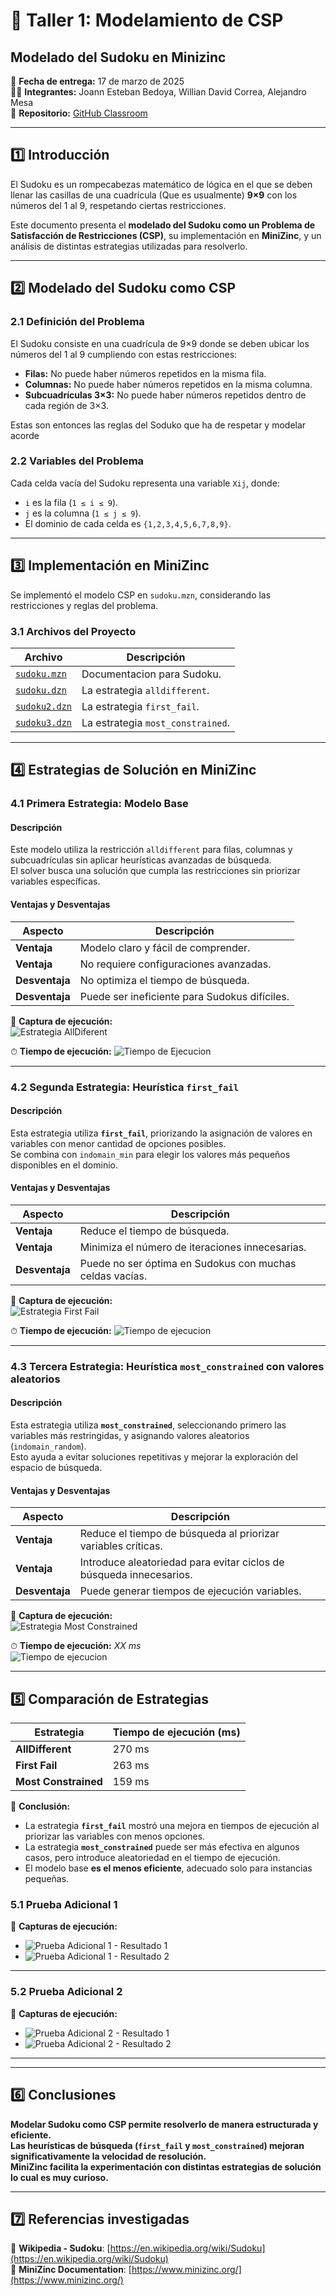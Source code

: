 # 📌 Taller 1: Modelamiento de CSP

## **Modelado del Sudoku en Minizinc**

📅 **Fecha de entrega:** 17 de marzo de 2025  
👨‍💻 **Integrantes:** Joann Esteban Bedoya, Willian David Correa, Alejandro Mesa  
📂 **Repositorio:** [GitHub Classroom](https://classroom.github.com/a/agiyKqJx)

---

## 1️⃣ **Introducción**

El Sudoku es un rompecabezas matemático de lógica en el que se deben llenar las casillas de una cuadrícula (Que es usualmente) **9×9** con los números del 1 al 9, respetando ciertas restricciones.

Este documento presenta el **modelado del Sudoku como un Problema de Satisfacción de Restricciones (CSP)**, su implementación en **MiniZinc**, y un análisis de distintas estrategias utilizadas para resolverlo.

---

## 2️⃣ **Modelado del Sudoku como CSP**

### **2.1 Definición del Problema**

El Sudoku consiste en una cuadrícula de 9×9 donde se deben ubicar los números del 1 al 9 cumpliendo con estas restricciones:

- **Filas:** No puede haber números repetidos en la misma fila.
- **Columnas:** No puede haber números repetidos en la misma columna.
- **Subcuadrículas 3×3:** No puede haber números repetidos dentro de cada región de 3×3.

Estas son entonces las reglas del Soduko que ha de respetar y modelar acorde

### **2.2 Variables del Problema**

Cada celda vacía del Sudoku representa una variable `Xij`, donde:

- `i` es la fila (`1 ≤ i ≤ 9`).
- `j` es la columna (`1 ≤ j ≤ 9`).
- El dominio de cada celda es `{1,2,3,4,5,6,7,8,9}`.

---

## 3️⃣ **Implementación en MiniZinc**

Se implementó el modelo CSP en `sudoku.mzn`, considerando las restricciones y reglas del problema.

### **3.1 Archivos del Proyecto**

| **Archivo**                          | **Descripción**                   |
| ------------------------------------ | --------------------------------- |
| [`sudoku.mzn`](../docs/Sudoku.md)    | Documentacion para Sudoku.        |
| [`sudoku.dzn`](../docs/sudoku.mzn)   | La estrategia `alldifferent`.     |
| [`sudoku2.dzn`](../docs/sudoku2.dzn) | La estrategia `first_fail`.       |
| [`sudoku3.dzn`](../docs/sudoku3.dzn) | La estrategia `most_constrained`. |

---

## 4️⃣ **Estrategias de Solución en MiniZinc**

### **4.1 Primera Estrategia: Modelo Base**

#### **Descripción**

Este modelo utiliza la restricción `alldifferent` para filas, columnas y subcuadrículas sin aplicar heurísticas avanzadas de búsqueda.  
El solver busca una solución que cumpla las restricciones sin priorizar variables específicas.

#### **Ventajas y Desventajas**

| **Aspecto**    | **Descripción**                               |
| -------------- | --------------------------------------------- |
| **Ventaja**    | Modelo claro y fácil de comprender.           |
| **Ventaja**    | No requiere configuraciones avanzadas.        |
| **Desventaja** | No optimiza el tiempo de búsqueda.            |
| **Desventaja** | Puede ser ineficiente para Sudokus difíciles. |

📂 **Captura de ejecución:**  
![Estrategia AllDiferent](./ImagenesDocumentacion/Sudoku01.png)

⏱ **Tiempo de ejecución:**
![Tiempo de Ejecucion](./ImagenesDocumentacion/Sudoku01ms.png)

---

### **4.2 Segunda Estrategia: Heurística `first_fail`**

#### **Descripción**

Esta estrategia utiliza **`first_fail`**, priorizando la asignación de valores en variables con menor cantidad de opciones posibles.  
Se combina con `indomain_min` para elegir los valores más pequeños disponibles en el dominio.

#### **Ventajas y Desventajas**

| **Aspecto**    | **Descripción**                                          |
| -------------- | -------------------------------------------------------- |
| **Ventaja**    | Reduce el tiempo de búsqueda.                            |
| **Ventaja**    | Minimiza el número de iteraciones innecesarias.          |
| **Desventaja** | Puede no ser óptima en Sudokus con muchas celdas vacías. |

📂 **Captura de ejecución:**  
![Estrategia First Fail](./ImagenesDocumentacion/Sudoku02.png)

⏱ **Tiempo de ejecución:**
![Tiempo de ejecucion](./ImagenesDocumentacion/Sudoku02ms.png)

---

### **4.3 Tercera Estrategia: Heurística `most_constrained` con valores aleatorios**

#### **Descripción**

Esta estrategia utiliza **`most_constrained`**, seleccionando primero las variables más restringidas, y asignando valores aleatorios (`indomain_random`).  
Esto ayuda a evitar soluciones repetitivas y mejorar la exploración del espacio de búsqueda.

#### **Ventajas y Desventajas**

| **Aspecto**    | **Descripción**                                                     |
| -------------- | ------------------------------------------------------------------- |
| **Ventaja**    | Reduce el tiempo de búsqueda al priorizar variables críticas.       |
| **Ventaja**    | Introduce aleatoriedad para evitar ciclos de búsqueda innecesarios. |
| **Desventaja** | Puede generar tiempos de ejecución variables.                       |

📂 **Captura de ejecución:**  
![Estrategia Most Constrained](./ImagenesDocumentacion/Sudoku03.png)

⏱ **Tiempo de ejecución:** _XX ms_  
![Tiempo de ejecucion](./ImagenesDocumentacion/Sudoku03ms.png)

---

## 5️⃣ **Comparación de Estrategias**

| **Estrategia**       | **Tiempo de ejecución (ms)** |
| -------------------- | ---------------------------- |
| **AllDifferent**     | 270 ms                       |
| **First Fail**       | 263 ms                       |
| **Most Constrained** | 159 ms                       |

📌 **Conclusión:**

- La estrategia **`first_fail`** mostró una mejora en tiempos de ejecución al priorizar las variables con menos opciones.
- La estrategia **`most_constrained`** puede ser más efectiva en algunos casos, pero introduce aleatoriedad en el tiempo de ejecución.
- El modelo base **es el menos eficiente**, adecuado solo para instancias pequeñas.

### **5.1 Prueba Adicional 1**

📂 **Capturas de ejecución:**

- ![Prueba Adicional 1 - Resultado 1](./ImagenesDocumentacion/Sudoku03prueba2.png)
- ![Prueba Adicional 1 - Resultado 2](./ImagenesDocumentacion/Sudoku03prueba2ms.png)

---

### **5.2 Prueba Adicional 2**

📂 **Capturas de ejecución:**

- ![Prueba Adicional 2 - Resultado 1](./ImagenesDocumentacion/Sudoku03prueba3.png)
- ![Prueba Adicional 2 - Resultado 2](./ImagenesDocumentacion/Sudoku03prueba3ms.png)

---

---

## 6️⃣ **Conclusiones**

**Modelar Sudoku como CSP permite resolverlo de manera estructurada y eficiente.**  
 **Las heurísticas de búsqueda (`first_fail` y `most_constrained`) mejoran significativamente la velocidad de resolución.**  
**MiniZinc facilita la experimentación con distintas estrategias de solución lo cual es muy curioso.**

---

## 7️⃣ **Referencias investigadas**

🔗 **Wikipedia - Sudoku**: [https://en.wikipedia.org/wiki/Sudoku](https://en.wikipedia.org/wiki/Sudoku)  
🔗 **MiniZinc Documentation**: [https://www.minizinc.org/](https://www.minizinc.org/)
